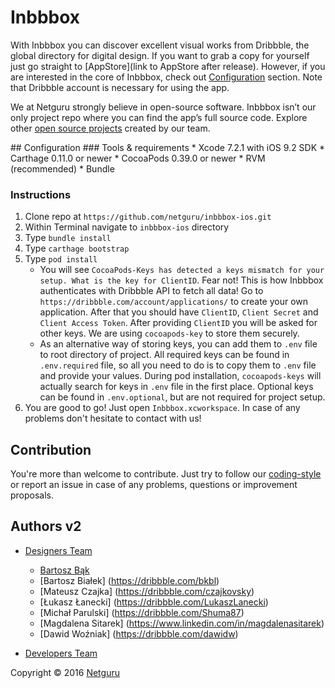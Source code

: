 # Inbbbox


With Inbbbox you can discover excellent visual works from Dribbble, the global directory for digital design. 
If you want to grab a copy for yourself just go straight to [AppStore](link to AppStore after release). However, if you are interested in the core of Inbbbox, check out [Configuration](#Configuration) section.
Note that Dribbble account is necessary for using the app.

We at Netguru strongly believe in open-source software. Inbbbox isn’t our only project repo where you can find the app’s full source code. Explore other [open source projects](https://www.netguru.co/opensource) created by our team. 

<div id='Configuration'/>
## Configuration
### Tools & requirements
* Xcode 7.2.1 with iOS 9.2 SDK
* Carthage 0.11.0 or newer
* CocoaPods 0.39.0 or newer
* RVM (recommended)
* Bundle

### Instructions
1. Clone repo at `https://github.com/netguru/inbbbox-ios.git`
2. Within Terminal navigate to `inbbbox-ios` directory
3. Type `bundle install`
4. Type `carthage bootstrap`
5. Type `pod install`
	* You will see `CocoaPods-Keys has detected a keys mismatch for your setup.
 What is the key for ClientID`. Fear not! This is how Inbbbox authenticates with Dribbble API to fetch all data! Go to `https://dribbble.com/account/applications/` to create your own application. After that you should have `ClientID`, `Client Secret` and `Client Access Token`. After providing `ClientID` you will be asked for other keys. We are using `cocoapods-key` to store them securely.
	* As an alternative way of storing keys, you can add them to `.env` file to root directory of project. 
All required keys can be found in `.env.required` file, so all you need to do is to copy them to `.env` file and provide your values.
During pod installation, `cocoapods-keys` will actually search for keys in `.env` file in the first place.
Optional keys can be found in `.env.optional`, but are not required for project setup.
6. You are good to go! Just open `Inbbbox.xcworkspace`. In case of any problems don't hesitate to contact with us!



## Contribution
You're more than welcome to contribute. Just try to follow our [coding-style](https://github.com/netguru/swift-style-guide) or report an issue in case of any problems, questions or improvement proposals.


## Authors v2
* [Designers Team](https://dribbble.com/netguru)
	* [Bartosz Bąk](https://dribbble.com/bartoszbak) 
	* [Bartosz Białek] (https://dribbble.com/bkbl) 
	* [Mateusz Czajka] (https://dribbble.com/czajkovsky) 
	* [Łukasz Łanecki] (https://dribbble.com/LukaszLanecki) 
	* [Michał Parulski] (https://dribbble.com/Shuma87) 
	* [Magdalena Sitarek] (https://www.linkedin.com/in/magdalenasitarek) 
	* [Dawid Woźniak] (https://dribbble.com/dawidw) 

* [Developers Team](https://github.com/netguru/inbbbox-ios/graphs/contributors)

Copyright © 2016 [Netguru](http://netguru.co)
